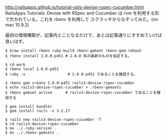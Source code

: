 
http://railsapps.github.io/tutorial-rails-devise-rspec-cucumber.html
RailsApps Tutorials: Devise with RSpec and Cucumber
は rvm を利用する形で欠かれている。これを rbenv を利用して スクラッチからなぞってみた。(on mac 10.9.2)

最初の環境構築が、記事内とことなるだけで、あとは記事通りにすすめていけば良いはず。

    $ brew install rbenv ruby-build rbenv-gemset rbenv-gem-rehash
    $ rbenv install 2.0.0-p451 # 2.0.0 系の最新のものを指定する。
    
    $ cd work
    $ rbenv local 2.0.0-p451
    $ ruby -v                   # 2.0.0-p452 であることを確認する。
    
    $ rbenv gem create 2.0.0-p451 rails3-devise-rspec-cucumber
    $ echo rails3-devise-rspec-cucumber > .rbenv-gemsets
    $ rbenv gemset active      # rails3-devise-rspec-cucumber であることを確認する
    
    $ gem install bundler
    $ gem install rails -v 3.2.17
    
    $ rails new rails3-devise-rspec-cucumber -T
    $ cd rails3-devise-rspec-cucumber
    $ mv ../.ruby-version .
    $ mv ../.rbenv-gemsets .


